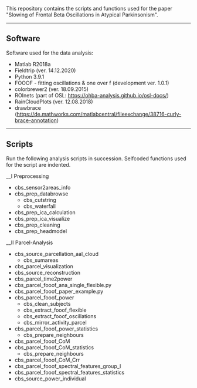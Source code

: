 This repository contains the scripts and functions used for the paper "Slowing of Frontal Beta Oscillations in Atypical Parkinsonism".


--------
Software
--------

Software used for the data analysis:

- Matlab R2018a
- Fieldtrip (ver. 14.12.2020)
- Python 3.9.1
- FOOOF - fitting oscillations & one over f (development ver. 1.0.1)
- colorbrewer2 (ver. 18.09.2015)
- ROInets (part of OSL: https://ohba-analysis.github.io/osl-docs/)
- RainCloudPlots (ver. 12.08.2018)
- drawbrace (https://de.mathworks.com/matlabcentral/fileexchange/38716-curly-brace-annotation)

-------
Scripts
-------

Run the following analysis scripts in succession. Selfcoded functions used for the script are indented.

__I Preprocessing
- cbs_sensor2areas_info
- cbs_prep_databrowse
	- cbs_cutstring
	- cbs_waterfall
- cbs_prep_ica_calculation
- cbs_prep_ica_visualize
- cbs_prep_cleaning
- cbs_prep_headmodel

__II Parcel-Analysis					
- cbs_source_parcellation_aal_cloud
	- cbs_sumareas
- cbs_parcel_visualization
- cbs_source_reconstruction
- cbs_parcel_time2power
- cbs_parcel_fooof_ana_single_flexible.py
- cbs_parcel_fooof_paper_example.py
- cbs_parcel_fooof_power
	- cbs_clean_subjects
	- cbs_extract_fooof_flexible
	- cbs_extract_fooof_oscillations
	- cbs_mirror_activity_parcel
- cbs_parcel_fooof_power_statistics
	- cbs_prepare_neighbours
- cbs_parcel_fooof_CoM
- cbs_parcel_fooof_CoM_statistics
	- cbs_prepare_neighbours
- cbs_parcel_fooof_CoM_Crr
- cbs_parcel_fooof_spectral_features_group_I
- cbs_parcel_fooof_spectral_features_statistics
- cbs_source_power_individual
